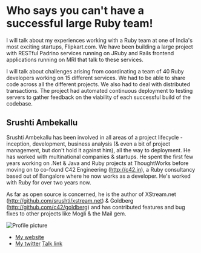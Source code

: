 # Who says you can't have a successful large Ruby team!

I will talk about my experiences working with a Ruby team at one of India's most exciting startups, Flipkart.com. We have been building a large project with RESTful Padrino services running on JRuby and Rails frontend applications running on MRI that talk to these services.

I will talk about challenges arising from coordinating a team of 40 Ruby developers working on 15 different services. We had to be able to share code across all the different projects. We also had to deal with distributed transactions. The project had automated continuous deployment to testing servers to gather feedback on the viability of each successful build of the codebase.


## Srushti Ambekallu

Srushti Ambekallu has been involved in all areas of a project lifecycle - inception, development, business analysis (& even a bit of project management, but don't hold it against him), all the way to deployment. He has worked with multinational companies & startups. He spent the first few years working on .Net & Java and Ruby projects at ThoughtWorks before moving on to co-found C42 Engineering (http://c42.in), a Ruby consultancy based out of Bangalore where he now works as a developer. He's worked with Ruby for over two years now.

As far as open source is concerned, he is the author of XStream.net (http://github.com/srushti/xstream.net) & Goldberg (http://github.com/c42/goldberg) and has contributed features and bug fixes to other projects like Mogli & the Mail gem.


![Profile picture](https://github.com/srushti/call-for-proposals/raw/who_says_you_cant/who_says_you_cant/profile_picture.jpg)

- [My website](http://srushti.net)
- [My twitter](https://twitter.com/#!/srshti)
  [Talk link](http://blog.c42.in/rubyconf-india-2011-continuous-delivery-in-ru)

